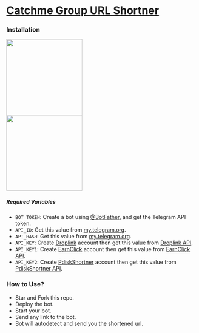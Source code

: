 # <a href="https://t.me/JAsuranbots">Catchme Group URL Shortner</a>


### Installation

<p><a href="https://heroku.com/deploy?template=https://github.com/AsuranJ/Catchme_URL_Shortner"> <img src="https://img.shields.io/badge/Deploy%20To%20Heroku-blueviolet?style=for-the-badge&logo=heroku" width="200"/></a><br/>
<a href="https://railway.app/new/template?template=https%3A%2F%2Fgithub.com%2FAsuranJ%2FCatchme_URL_Shortner&envs=API_KEY%2CAPI_HASH%2CAPI_ID%2CBOT_TOKEN%2CAPI_ID1%2C%2CAPI_ID2%2C"><img src="https://img.shields.io/badge/Deploy%20To%20Railway-purple?style=for-the-badge&logo=railway" width="200"/></a></p>

##### Required Variables

* `BOT_TOKEN`: Create a bot using [@BotFather](https://t.me/BotFather), and get the Telegram API token.
* `API_ID`: Get this value from [my.telegram.org](https://my.telegram.org/apps).
* `API_HASH`: Get this value from [my.telegram.org](https://my.telegram.org/apps).
* `API_KEY`: Create [Droplink](https://droplink.co/api) account then get this value from [Droplink API](https://droplink.co/api).
* `API_KEY1`: Create [EarnClick](https://earnforclick.online/api) account then get this value from [EarnClick API](https://earnforclick.online/api).
* `API_KEY2`: Create [PdiskShortner](https://pdiskshortener.in/api) account then get this value from [PdiskShortner API](https://pdiskshortener.in/api).

### How to Use?

* Star and Fork this repo.
* Deploy the bot.
* Start your bot.
* Send any link to the bot.
* Bot will autodetect and send you the shortened url.

